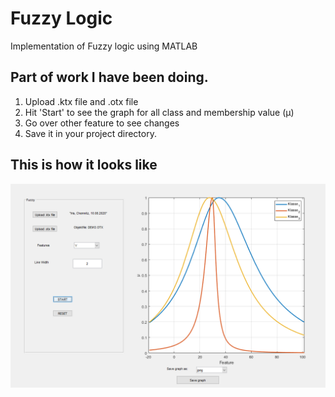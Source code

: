 # Fuzzy Logic
Implementation of Fuzzy logic using MATLAB

## Part of work I have been doing.
1. Upload .ktx file and .otx file
2. Hit 'Start' to see the graph for all class and membership value (µ)
3. Go over other feature to see changes
4. Save it in your project directory.

## This is how it looks like

<img src ="Main.PNG" width ="700"/>
